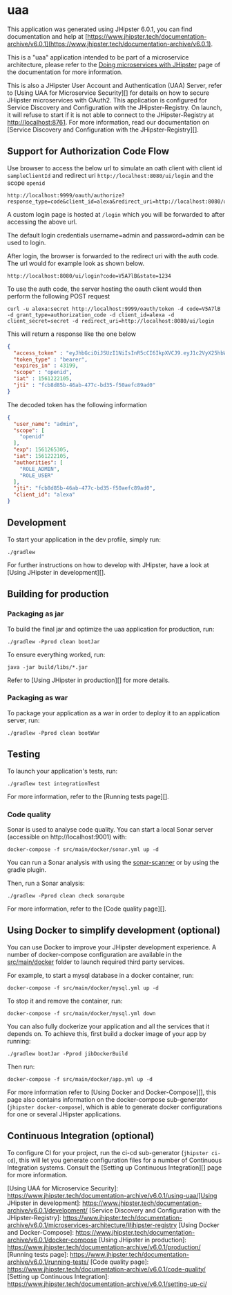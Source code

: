 # uaa

This application was generated using JHipster 6.0.1, you can find documentation and help at [https://www.jhipster.tech/documentation-archive/v6.0.1](https://www.jhipster.tech/documentation-archive/v6.0.1).

This is a "uaa" application intended to be part of a microservice architecture, please refer to the [Doing microservices with JHipster][] page of the documentation for more information.

This is also a JHipster User Account and Authentication (UAA) Server, refer to [Using UAA for Microservice Security][] for details on how to secure JHipster microservices with OAuth2.
This application is configured for Service Discovery and Configuration with the JHipster-Registry. On launch, it will refuse to start if it is not able to connect to the JHipster-Registry at [http://localhost:8761](http://localhost:8761). For more information, read our documentation on [Service Discovery and Configuration with the JHipster-Registry][].

## Support for Authorization Code Flow

Use browser to access the below url to simulate an oath client with client id `sampleClientId` and redirect uri `http://localhost:8080/ui/login` and the scope `openid`

    http://localhost:9999/oauth/authorize?response_type=code&client_id=alexa&redirect_uri=http://localhost:8080/ui/login&scope=openid&state=1234


A custom login page is hosted at `/login` which you will be forwarded to after accessing the above url.

The default login credentials username=admin and password=admin can be used to login.

After login, the browser is forwarded to the redirect uri with the auth code. The url would for example look as shown below.

`http://localhost:8080/ui/login?code=V5A7lB&state=1234`

To use the auth code, the server hosting the oauth client would then perform the following POST request

    curl -u alexa:secret http://localhost:9999/oauth/token -d code=V5A7lB -d grant_type=authorization_code -d client_id=alexa -d client_secret=secret -d redirect_uri=http://localhost:8080/ui/login

This will return a response like the one below

```json
{
  "access_token" : "eyJhbGciOiJSUzI1NiIsInR5cCI6IkpXVCJ9.eyJ1c2VyX25hbWUiOiJhZG1pbiIsInNjb3BlIjpbIm9wZW5pZCJdLCJleHAiOjE1NjEyNjUzMDUsImlhdCI6MTU2MTIyMjEwNSwiYXV0aG9yaXRpZXMiOlsiUk9MRV9BRE1JTiIsIlJPTEVfVVNFUiJdLCJqdGkiOiJmY2I4ZDg1Yi00NmFiLTQ3N2MtYmQzNS1mNTBhZWZjODlhZDAiLCJjbGllbnRfaWQiOiJhbGV4YSJ9.IWIW0-pwhJoguQFc6wo61HyzjUFOXPJMsu2NsXwQWo05xx3CbfTgAddRKcDBBcbdVhu2peKMiaszdGqRPHjBcyrbJdyFBH4W3SktZ-ETn7Q6brfbEtSMSbQ10jEJ4ECRtMZaUe-PH8OOkbzd1cKnzl5qnudH5e6nXUWJah0tKaSVI6c1l_NJNEgMZjqDYRdajTzFtNYsoV40xRAn1QKCsVe7V7lrmTR74t8pGLF2WLUyg6kAQdo7Q1YvaFmqp7QqN-yC0c_A-mjzS3VvASu6koKZRz6sbiJFuT3CZRy7l8Zffn_2cPXqccPvdYlZnlLsfDUihepU2c640KxfjmgTOA",
  "token_type" : "bearer",
  "expires_in" : 43199,
  "scope" : "openid",
  "iat" : 1561222105,
  "jti" : "fcb8d85b-46ab-477c-bd35-f50aefc89ad0"
}
```

The decoded token has the following information

```json
{
  "user_name": "admin",
  "scope": [
    "openid"
  ],
  "exp": 1561265305,
  "iat": 1561222105,
  "authorities": [
    "ROLE_ADMIN",
    "ROLE_USER"
  ],
  "jti": "fcb8d85b-46ab-477c-bd35-f50aefc89ad0",
  "client_id": "alexa"
}
```

## Development

To start your application in the dev profile, simply run:

    ./gradlew

For further instructions on how to develop with JHipster, have a look at [Using JHipster in development][].

## Building for production

### Packaging as jar

To build the final jar and optimize the uaa application for production, run:

    ./gradlew -Pprod clean bootJar

To ensure everything worked, run:

    java -jar build/libs/*.jar

Refer to [Using JHipster in production][] for more details.

### Packaging as war

To package your application as a war in order to deploy it to an application server, run:

    ./gradlew -Pprod clean bootWar

## Testing

To launch your application's tests, run:

    ./gradlew test integrationTest

For more information, refer to the [Running tests page][].

### Code quality

Sonar is used to analyse code quality. You can start a local Sonar server (accessible on http://localhost:9001) with:

```
docker-compose -f src/main/docker/sonar.yml up -d
```

You can run a Sonar analysis with using the [sonar-scanner](https://docs.sonarqube.org/display/SCAN/Analyzing+with+SonarQube+Scanner) or by using the gradle plugin.

Then, run a Sonar analysis:

```
./gradlew -Pprod clean check sonarqube
```

For more information, refer to the [Code quality page][].

## Using Docker to simplify development (optional)

You can use Docker to improve your JHipster development experience. A number of docker-compose configuration are available in the [src/main/docker](src/main/docker) folder to launch required third party services.

For example, to start a mysql database in a docker container, run:

    docker-compose -f src/main/docker/mysql.yml up -d

To stop it and remove the container, run:

    docker-compose -f src/main/docker/mysql.yml down

You can also fully dockerize your application and all the services that it depends on.
To achieve this, first build a docker image of your app by running:

    ./gradlew bootJar -Pprod jibDockerBuild

Then run:

    docker-compose -f src/main/docker/app.yml up -d

For more information refer to [Using Docker and Docker-Compose][], this page also contains information on the docker-compose sub-generator (`jhipster docker-compose`), which is able to generate docker configurations for one or several JHipster applications.

## Continuous Integration (optional)

To configure CI for your project, run the ci-cd sub-generator (`jhipster ci-cd`), this will let you generate configuration files for a number of Continuous Integration systems. Consult the [Setting up Continuous Integration][] page for more information.

[jhipster homepage and latest documentation]: https://www.jhipster.tech
[jhipster 6.0.1 archive]: https://www.jhipster.tech/documentation-archive/v6.0.1
[doing microservices with jhipster]: https://www.jhipster.tech/documentation-archive/v6.0.1/microservices-architecture/

[Using UAA for Microservice Security]: https://www.jhipster.tech/documentation-archive/v6.0.1/using-uaa/[Using JHipster in development]: https://www.jhipster.tech/documentation-archive/v6.0.1/development/
[Service Discovery and Configuration with the JHipster-Registry]: https://www.jhipster.tech/documentation-archive/v6.0.1/microservices-architecture/#jhipster-registry
[Using Docker and Docker-Compose]: https://www.jhipster.tech/documentation-archive/v6.0.1/docker-compose
[Using JHipster in production]: https://www.jhipster.tech/documentation-archive/v6.0.1/production/
[Running tests page]: https://www.jhipster.tech/documentation-archive/v6.0.1/running-tests/
[Code quality page]: https://www.jhipster.tech/documentation-archive/v6.0.1/code-quality/
[Setting up Continuous Integration]: https://www.jhipster.tech/documentation-archive/v6.0.1/setting-up-ci/
